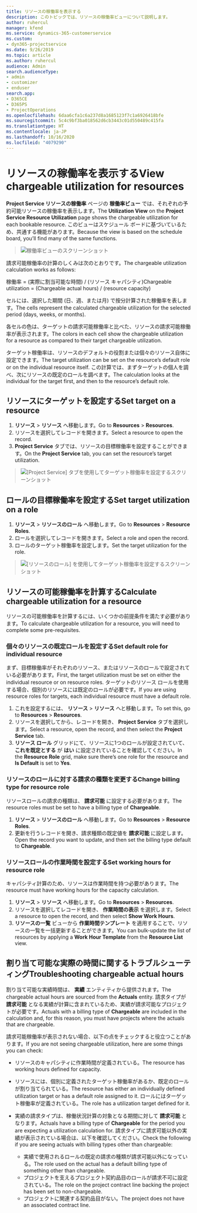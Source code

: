 ```yaml
---
title: リソースの稼働率を表示する
description: このトピックでは、リソースの稼働率ビューについて説明します。
author: ruhercul
manager: kfend
ms.service: dynamics-365-customerservice
ms.custom:
- dyn365-projectservice
ms.date: 9/26/2019
ms.topic: article
ms.author: ruhercul
audience: Admin
search.audienceType:
- admin
- customizer
- enduser
search.app:
- D365CE
- D365PS
- ProjectOperations
ms.openlocfilehash: 6daa6cfa1c6a237d8a1685123f7c1a6926418bfe
ms.sourcegitcommit: 5c4c9bf3ba018562d6cb3443c01d550489c415fa
ms.translationtype: HT
ms.contentlocale: ja-JP
ms.lasthandoff: 10/16/2020
ms.locfileid: "4079290"
---
```

# <a name="view-chargeable-utilization-for-resources"></a><span data-ttu-id="ae4d7-103">リソースの稼働率を表示する</span><span class="sxs-lookup"><span data-stu-id="ae4d7-103">View chargeable utilization for resources</span></span>
 
<span data-ttu-id="ae4d7-104">**Project Service リソースの稼働率** ページの **稼働率ビュー** では、それぞれの予約可能リソースの稼働率を表示します。</span><span class="sxs-lookup"><span data-stu-id="ae4d7-104">The **Utilization View** on the **Project Service Resource Utilization** page shows the chargeable utilization for each bookable resource.</span></span> <span data-ttu-id="ae4d7-105">このビューはスケジュール ボードに基づいているため、共通する機能があります。</span><span class="sxs-lookup"><span data-stu-id="ae4d7-105">Because the view is based on the schedule board, you’ll find many of the same functions.</span></span>

> ![稼働率ビューのスクリーンショット](media/FAQ-utilization-1.png)
 

<span data-ttu-id="ae4d7-107">請求可能稼働率の計算のしくみは次のとおりです。</span><span class="sxs-lookup"><span data-stu-id="ae4d7-107">The chargeable utilization calculation works as follows:</span></span>

   <span data-ttu-id="ae4d7-108">稼働率 = (実際に割当可能な時間) / (リソース キャパシティ)</span><span class="sxs-lookup"><span data-stu-id="ae4d7-108">Chargeable utilization = (Chargeable actual hours) / (resource capacity)</span></span>

<span data-ttu-id="ae4d7-109">セルには、選択した期間 (日、週、または月) で按分計算された稼働率を表します。</span><span class="sxs-lookup"><span data-stu-id="ae4d7-109">The cells represent the calculated chargeable utilization for the selected period (days, weeks, or months).</span></span>

<span data-ttu-id="ae4d7-110">各セルの色は、ターゲットの請求可能稼働率と比べた、リソースの請求可能稼働率が表示されます。</span><span class="sxs-lookup"><span data-stu-id="ae4d7-110">The colors in each cell show the chargeable utilization for a resource as compared to their target chargeable utilization.</span></span> 

<span data-ttu-id="ae4d7-111">ターゲット稼働率は、リソースのデフォルトの役割または個々のリソース自体に設定できます。</span><span class="sxs-lookup"><span data-stu-id="ae4d7-111">The target utilization can be set on the resource’s default role or on the individual resource itself.</span></span> <span data-ttu-id="ae4d7-112">この計算では、まずターゲットの個人を調べ、次にリソースの既定のロールを調べます。</span><span class="sxs-lookup"><span data-stu-id="ae4d7-112">The calculation looks at the individual for the target first, and then to the resource’s default role.</span></span>

## <a name="set-target-on-a-resource"></a><span data-ttu-id="ae4d7-113">リソースにターゲットを設定する</span><span class="sxs-lookup"><span data-stu-id="ae4d7-113">Set target on a resource</span></span>

1. <span data-ttu-id="ae4d7-114">**リソース** \> **リソース** へ移動します。</span><span class="sxs-lookup"><span data-stu-id="ae4d7-114">Go to **Resources** \> **Resources**.</span></span> 
2. <span data-ttu-id="ae4d7-115">リソースを選択してレコードを開きます。</span><span class="sxs-lookup"><span data-stu-id="ae4d7-115">Select a resource to open the record.</span></span> 
3. <span data-ttu-id="ae4d7-116">**Project Service** タブでは、リソースの目標稼働率を設定することができます。</span><span class="sxs-lookup"><span data-stu-id="ae4d7-116">On the **Project Service** tab, you can set the resource’s target utilization.</span></span>

> ![[Project Service] タブを使用してターゲット稼働率を設定するスクリーンショット](media/FAQ-utilization-2.png)
 
## <a name="set-target-utilization-on-a-role"></a><span data-ttu-id="ae4d7-118">ロールの目標稼働率を設定する</span><span class="sxs-lookup"><span data-stu-id="ae4d7-118">Set target utilization on a role</span></span>

1. <span data-ttu-id="ae4d7-119">**リソース** \> **リソースのロール** へ移動します。</span><span class="sxs-lookup"><span data-stu-id="ae4d7-119">Go to **Resources** \> **Resource Roles**.</span></span> 
2. <span data-ttu-id="ae4d7-120">ロールを選択してレコードを開きます。</span><span class="sxs-lookup"><span data-stu-id="ae4d7-120">Select a role and open the record.</span></span> 
3. <span data-ttu-id="ae4d7-121">ロールのターゲット稼働率を設定します。</span><span class="sxs-lookup"><span data-stu-id="ae4d7-121">Set the target utilization for the role.</span></span>

> ![[リソースのロール] を使用してターゲット稼働率を設定するスクリーンショット](media/FAQ-utilization-3.png)
 
## <a name="calculate-chargeable-utilization-for-a-resource"></a><span data-ttu-id="ae4d7-123">リソースの可能稼働率を計算する</span><span class="sxs-lookup"><span data-stu-id="ae4d7-123">Calculate chargeable utilization for a resource</span></span>

<span data-ttu-id="ae4d7-124">リソースの可能稼働率を計算するには、いくつかの前提条件を満たす必要があります。</span><span class="sxs-lookup"><span data-stu-id="ae4d7-124">To calculate chargeable utilization for a resource, you will need to complete some pre-requisites.</span></span> 

### <a name="set-default-role-for-individual-resource"></a><span data-ttu-id="ae4d7-125">個々のリソースの既定ロールを設定する</span><span class="sxs-lookup"><span data-stu-id="ae4d7-125">Set default role for individual resource</span></span>

<span data-ttu-id="ae4d7-126">まず、目標稼働率がそれぞれのリソース、またはリソースのロールで設定されている必要があります。</span><span class="sxs-lookup"><span data-stu-id="ae4d7-126">First, the target utilization must be set on either the individual resource or on resource roles.</span></span> <span data-ttu-id="ae4d7-127">ターゲットのリソース ロールを使用する場合、個別のリソースには既定のロールが必要です。</span><span class="sxs-lookup"><span data-stu-id="ae4d7-127">If you are using resource roles for targets, each individual resource must have a default role.</span></span> 

1. <span data-ttu-id="ae4d7-128">これを設定するには、 **リソース** \> **リソース** へと移動します。</span><span class="sxs-lookup"><span data-stu-id="ae4d7-128">To set this, go to **Resources** \> **Resources**.</span></span> 
2. <span data-ttu-id="ae4d7-129">リソースを選択してから、レコードを開き、 **Project Service** タブを選択します。</span><span class="sxs-lookup"><span data-stu-id="ae4d7-129">Select a resource, open the record, and then select the **Project Service** tab.</span></span> 
3. <span data-ttu-id="ae4d7-130">**リソース ロール** グリッドにて、リソースに1つのロールが設定されていて、 **これを既定とする** が **はい** に設定されていることを確認してください。</span><span class="sxs-lookup"><span data-stu-id="ae4d7-130">In the **Resource Role** grid, make sure there’s one role for the resource and **Is Default** is set to **Yes**.</span></span>
 
### <a name="change-billing-type-for-resource-role"></a><span data-ttu-id="ae4d7-131">リソースのロールに対する請求の種類を変更する</span><span class="sxs-lookup"><span data-stu-id="ae4d7-131">Change billing type for resource role</span></span>

<span data-ttu-id="ae4d7-132">リソースロールの請求の種類は、 **請求可能** に設定する必要があります。</span><span class="sxs-lookup"><span data-stu-id="ae4d7-132">The resource roles must be set to have a billing type of **Chargeable**.</span></span> 

1. <span data-ttu-id="ae4d7-133">**リソース** \> **リソースのロール** へ移動します。</span><span class="sxs-lookup"><span data-stu-id="ae4d7-133">Go to **Resources** \> **Resource Roles**.</span></span> 
2. <span data-ttu-id="ae4d7-134">更新を行うレコードを開き、請求種類の既定値を **請求可能** に設定します。</span><span class="sxs-lookup"><span data-stu-id="ae4d7-134">Open the record you want to update, and then set the billing type default to **Chargeable**.</span></span>

### <a name="set-working-hours-for-resource-role"></a><span data-ttu-id="ae4d7-135">リソースロールの作業時間を設定する</span><span class="sxs-lookup"><span data-stu-id="ae4d7-135">Set working hours for resource role</span></span>
 
<span data-ttu-id="ae4d7-136">キャパシティ計算のため、リソースは作業時間を持つ必要があります。</span><span class="sxs-lookup"><span data-stu-id="ae4d7-136">The resource must have working hours for the capacity calculation.</span></span> 

1. <span data-ttu-id="ae4d7-137">**リソース** \> **リソース** へ移動します。</span><span class="sxs-lookup"><span data-stu-id="ae4d7-137">Go to **Resources** \> **Resources**.</span></span> 
2. <span data-ttu-id="ae4d7-138">リソースを選択してレコードを開き、 **作業時間の表示** を選択します。</span><span class="sxs-lookup"><span data-stu-id="ae4d7-138">Select a resource to open the record, and then select **Show Work Hours**.</span></span> 
3. <span data-ttu-id="ae4d7-139">**リソースの一覧** ビューから **作業時間テンプレート** を適用することで、リソースの一覧を一括更新することができます。</span><span class="sxs-lookup"><span data-stu-id="ae4d7-139">You can bulk-update the list of resources by applying a **Work Hour Template** from the **Resource List** view.</span></span>

## <a name="troubleshooting-chargeable-actual-hours"></a><span data-ttu-id="ae4d7-140">割り当て可能な実際の時間に関するトラブルシューティング</span><span class="sxs-lookup"><span data-stu-id="ae4d7-140">Troubleshooting chargeable actual hours</span></span>

<span data-ttu-id="ae4d7-141">割り当て可能な実績時間は、 **実績** エンティティから提供されます。</span><span class="sxs-lookup"><span data-stu-id="ae4d7-141">The chargeable actual hours are sourced from the **Actuals** entity.</span></span> <span data-ttu-id="ae4d7-142">請求タイプが **請求可能** となる実績が計算に含まれているため、実績が請求可能なプロジェクトが必要です。</span><span class="sxs-lookup"><span data-stu-id="ae4d7-142">Actuals with a billing type of **Chargeable** are included in the calculation and, for this reason, you must have projects where the actuals that are chargeable.</span></span>

<span data-ttu-id="ae4d7-143">請求可能稼働率が表示されない場合、以下の点をチェックすると役立つことがあります。</span><span class="sxs-lookup"><span data-stu-id="ae4d7-143">If you are not seeing chargeable utilization, here are some things you can check:</span></span>

- <span data-ttu-id="ae4d7-144">リソースのキャパシティに作業時間が定義されている。</span><span class="sxs-lookup"><span data-stu-id="ae4d7-144">The resource has working hours defined for capacity.</span></span>
- <span data-ttu-id="ae4d7-145">リソースには、個別に定義されたターゲット稼働率があるか、既定のロールが割り当てられている。</span><span class="sxs-lookup"><span data-stu-id="ae4d7-145">The resource has either an individually defined utilization target or has a default role assigned to it.</span></span> <span data-ttu-id="ae4d7-146">ロールにはターゲット稼働率が定義されている。</span><span class="sxs-lookup"><span data-stu-id="ae4d7-146">The role has a utilization target defined for it.</span></span>
- <span data-ttu-id="ae4d7-147">実績の請求タイプは、稼働状況計算の対象となる期間に対して **請求可能** となります。</span><span class="sxs-lookup"><span data-stu-id="ae4d7-147">Actuals have a billing type of **Chargeable** for the period you are expecting a utilization calculation for.</span></span> <span data-ttu-id="ae4d7-148">請求タイプに請求可能以外の実績が表示されている場合は、以下を確認してください。</span><span class="sxs-lookup"><span data-stu-id="ae4d7-148">Check the following if you are seeing actuals with billing types other than chargeable:</span></span>

  - <span data-ttu-id="ae4d7-149">実績で使用されるロールの既定の請求の種類が請求可能以外になっている。</span><span class="sxs-lookup"><span data-stu-id="ae4d7-149">The role used on the actual has a default billing type of something other than chargeable.</span></span>
  - <span data-ttu-id="ae4d7-150">プロジェクトを支えるプロジェクト契約品目のロールが請求不可に設定されている。</span><span class="sxs-lookup"><span data-stu-id="ae4d7-150">The role on the project contract line backing the project has been set to non-chargeable.</span></span>
  - <span data-ttu-id="ae4d7-151">プロジェクトに関連する契約品目がない。</span><span class="sxs-lookup"><span data-stu-id="ae4d7-151">The project does not have an associated contract line.</span></span>

